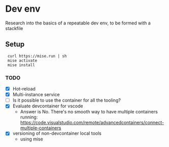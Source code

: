 # Dev env

Research into the basics of a repeatable dev env, to be formed with a stackfile


## Setup

     curl https://mise.run | sh
     mise activate
     mise install


### TODO

- [x] Hot-reload
- [x] Multi-instance service
- [ ] Is it possible to use the container for all the tooling?
- [x] Evaluate devcontainer for vscode
  - Answer is No. There's no smooth way to have multiple containers running: https://code.visualstudio.com/remote/advancedcontainers/connect-multiple-containers
- [x] versioning of non-devcontainer local tools
  - using mise